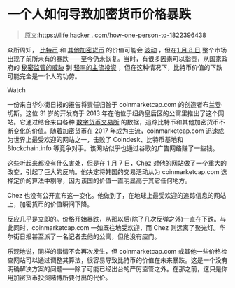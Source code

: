 # 一个人如何导致加密货币价格暴跌

> 原文:[https://life hacker . com/how-one-person-to-1822396438](https://lifehacker.com/how-one-person-caused-the-price-of-cryptocurrencies-to-1822396438)

众所周知， [比特币](https://lifehacker.com/how-to-store-your-bitcoin-as-securely-as-possible-1821051421) 和 [其他加密货币](https://lifehacker.com/what-to-know-about-the-major-cryptocurrencies-besides-b-1821656104?rev=1514581574792) 的价值可能会 [波动](https://www.investopedia.com/articles/investing/052014/why-bitcoins-value-so-volatile.asp) ，但在[1 月 8 日](https://www.cnbc.com/2018/01/08/cryptocurrency-ripple-crashes-30-percent-in-24-hours-bitcoin-also-dropping.html) 整个市场出现了前所未有的暴跌——至今仍未恢复。当时，有很多因素可以指责，从国家政府的 [秘密监管的威胁](https://techcrunch.com/2018/01/08/china-is-reportedly-moving-to-clampdown-on-bitcoin-miners/) 到 [轻率的主流投资](https://www.bloomberg.com/news/articles/2017-12-20/more-people-are-looking-to-buy-bitcoin-with-their-credit-cards) ，但在这种情况下，比特币价值的下跌可能完全是一个人的功劳。

Watch

一份来自华尔街日报的报告将责任归咎于 coinmarketcap.com 的创造者布兰登·切斯。这位 31 岁的开发商于 2013 年在他位于纽约皇后区的公寓里推出了这个网站。它通过结合来自各种 [数字货币交易所](https://lifehacker.com/consider-these-digital-currency-exchange-alternatives-t-1821787464) 的数据，追踪比特币和其他加密货币不断变化的价值。随着加密货币在 2017 年成为主流，coinmarketcap.com 迅速成为世界上最受欢迎的网站之一，击败了 Coindesk、比特币基地和 Blockchain.info 等竞争对手。该网站似乎也通过谷歌的广告网络赚了一些钱。

这些听起来都没有什么害处，但是在 1 月 7 日，Chez 对他的网站做了一个重大的改变，引起了巨大的反响。他决定将韩国的交易活动从为 coinmarketcap.com 选择定价的算法中剔除，因为该国的价值一直明显高于其它任何地方。

Chez 也没有公开宣布这一变化。他做到了，在地球上最受欢迎的追踪信息的网站上，加密货币的价值瞬间下降。

反应几乎是立即的。价格开始暴跌，从那以后(除了几次反弹之外)一直在下跌。与此同时，coinmarketcap.com 一如既往地受欢迎，而 Chez 则远离了聚光灯。华尔街日报甚至派了一名记者去他的公寓，但他没有应门。

乐观地说，同样的事情不会再次发生，但 coinmarketcap.com 或其他一些价格检查网站可以通过调整其算法，很容易导致比特币的价值在未来暴跌。这是一个没有明确解决方案的问题——除了可能已经出台的严厉监管之外。在那之前，这只是你用加密货币投资赌博所要付出的代价。